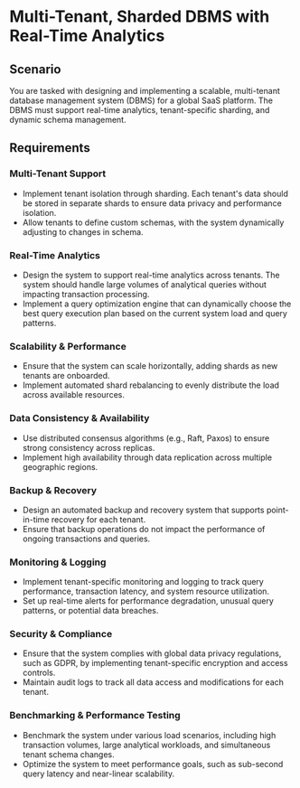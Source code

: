 # Multi-Tenant, Sharded DBMS with Real-Time Analytics

## Scenario

You are tasked with designing and implementing a scalable, multi-tenant database management system (DBMS) for a global SaaS platform. The DBMS must support real-time analytics, tenant-specific sharding, and dynamic schema management.

## Requirements

### Multi-Tenant Support

- Implement tenant isolation through sharding. Each tenant's data should be stored in separate shards to ensure data privacy and performance isolation.
- Allow tenants to define custom schemas, with the system dynamically adjusting to changes in schema.

### Real-Time Analytics

- Design the system to support real-time analytics across tenants. The system should handle large volumes of analytical queries without impacting transaction processing.
- Implement a query optimization engine that can dynamically choose the best query execution plan based on the current system load and query patterns.

### Scalability & Performance

- Ensure that the system can scale horizontally, adding shards as new tenants are onboarded.
- Implement automated shard rebalancing to evenly distribute the load across available resources.

### Data Consistency & Availability

- Use distributed consensus algorithms (e.g., Raft, Paxos) to ensure strong consistency across replicas.
- Implement high availability through data replication across multiple geographic regions.

### Backup & Recovery

- Design an automated backup and recovery system that supports point-in-time recovery for each tenant.
- Ensure that backup operations do not impact the performance of ongoing transactions and queries.

### Monitoring & Logging

- Implement tenant-specific monitoring and logging to track query performance, transaction latency, and system resource utilization.
- Set up real-time alerts for performance degradation, unusual query patterns, or potential data breaches.

### Security & Compliance

- Ensure that the system complies with global data privacy regulations, such as GDPR, by implementing tenant-specific encryption and access controls.
- Maintain audit logs to track all data access and modifications for each tenant.

### Benchmarking & Performance Testing

- Benchmark the system under various load scenarios, including high transaction volumes, large analytical workloads, and simultaneous tenant schema changes.
- Optimize the system to meet performance goals, such as sub-second query latency and near-linear scalability.

